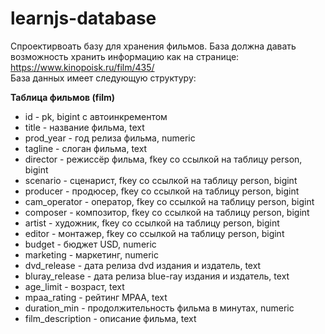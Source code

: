 # learnjs-database
Спроектирвоать базу для хранения фильмов. База должна давать возможность хранить информацию как на странице: https://www.kinopoisk.ru/film/435/<br>
База данных имеет следующую структуру:

**Таблица фильмов (film)**
* id - pk, bigint с автоинкрементом
* title - название фильма, text
* prod_year - год релиза фильма, numeric
* tagline - слоган фильма, text
* director - режиссёр фильма, fkey со ссылкой на таблицу person, bigint
* scenario - сценарист, fkey со ссылкой на таблицу person, bigint
* producer - продюсер, fkey со ссылкой на таблицу person, bigint
* cam_operator - оператор, fkey со ссылкой на таблицу person, bigint
* composer - композитор, fkey со ссылкой на таблицу person, bigint
* artist - художник, fkey со ссылкой на таблицу person, bigint
* editor - монтажер, fkey со ссылкой на таблицу person, bigint
* budget - бюджет USD, numeric
* marketing - маркетинг, numeric
* dvd_release - дата релиза dvd издания и издатель, text
* bluray_release - дата релиза blue-ray издания и издатель, text
* age_limit - возраст, text
* mpaa_rating - рейтинг MPAA, text
* duration_min - продолжительность фильма в минутах, numeric
* film_description - описание фильма, text
